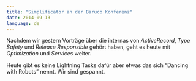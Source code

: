 ```yaml
---
title: "Simplificator an der Baruco Konferenz"
date: 2014-09-13
language: de
---
```


Nachdem wir gestern Vorträge über die internas von _ActiveRecord_, _Type Safety_ und _Release Responsible_ gehört haben, geht es heute mit _Optimization_ und _Services_ weiter.

Heute gibt es keine Lightning Tasks dafür aber etwas das sich “Dancing with Robots” nennt. Wir sind gespannt.
